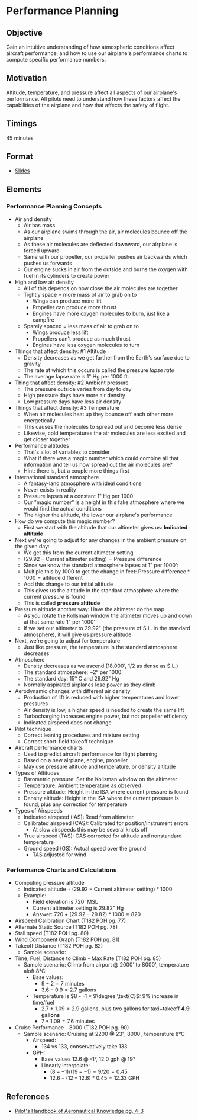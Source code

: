# Performance Planning

## Objective

Gain an intuitive understanding of how atmospheric conditions affect aircraft performance, and how to use our airplane's performance charts to compute specific performance numbers.

## Motivation

Altitude, temperature, and pressure affect all aspects of our airplane's performance. All pilots need to understand how these factors affect the capabilities of the airplane and how that affects the safety of flight.

## Timings

45 minutes

## Format

- [Slides](/slides/performance.pdf)

## Elements

### Performance Planning Concepts

- Air and density
  - Air has mass
  - As our airplane swims through the air, air molecules bounce off the airplane
  - As these air molecules are deflected downward, our airplane is forced upward
  - Same with our propeller, our propeller pushes air backwards which pushes us forwards
  - Our engine sucks in air from the outside and burns the oxygen with fuel in its cylinders to create power
- High and low air density
  - All of this depends on how close the air molecules are together
  - Tightly space = more mass of air to grab on to
    - Wings can produce more lift
    - Propeller can produce more thrust
    - Engines have more oxygen molecules to burn, just like a campfire
  - Sparely spaced = less mass of air to grab on to
    - Wings produce less lift
    - Propellers can't produce as much thrust
    - Engines have less oxygen molecules to turn
- Things that affect density: #1 Altitude
  - Density decreases as we get farther from the Earth's surface due to gravity
  - The rate at which this occurs is called the pressure _lapse rate_
  - The average lapse rate is 1" Hg per 1000 ft.
- Thing that affect density: #2 Ambient pressure
  - The pressure outside varies from day to day
  - High pressure days have more air density
  - Low pressure days have less air density
- Things that affect density: #3 Temperature
  - When air molecules heat up they bounce off each other more energetically
  - This causes the molecules to spread out and become less dense
  - Likewise, cold temperatures the air molecules are less excited and get closer together
- Performance altitudes
  - That's a lot of variables to consider
  - What if there was a magic number which could combine all that information and tell us how spread out the air molecules are?
  - Hint: there is, but a couple more things first
- International standard atmosphere
  - A fantasy-land atmosphere with ideal conditions
  - Never exists in reality
  - Pressure lapses at a constant 1" Hg per 1000'
  - Our "magic number" is a height in this fake atmosphere where we would find the actual conditions
  - The higher the altitude, the lower our airplane's performance
- How do we compute this magic number?
  - First we start with the altitude that our altimeter gives us: **Indicated altitude**
- Next we're going to adjust for any changes in the ambient pressure on the given day:
  - We get this from the current altimeter setting
  - $(29.92 - \text{Current altimeter setting}) = \text{Pressure difference}$
  - Since we know the standard atmosphere lapses at 1" per 1000':
  - Multiple this by 1000 to get the change in feet: $\text{Pressure difference} * 1000 = \text{altitude different}$
  - Add this change to our initial altitude
  - This gives us the altitude in the standard atmosphere where the current _pressure_ is found
  - This is called **pressure altitude**
- Pressure altitude another way: Have the altimeter do the map
  - As you rotate the Kollsman window the altimeter moves up and down at that same rate 1" per 1000'
  - If we set our altimeter to 29.92" (the pressure of S.L. in the standard atmosphere), it will give us pressure altitude
- Next, we're going to adjust for temperature
  - Just like pressure, the temperature in the standard atmosphere decreases
- Atmosphere
  - Density decreases as we ascend (18,000', 1/2 as dense as S.L.)
  - The standard atmosphere: ~2&deg; per 1000'
  - The standard day: 15&deg; C and 29.92" Hg
  - Normally aspirated airplanes lose power as they climb
- Aerodynamic changes with different air density
  - Production of lift is reduced with higher temperatures and lower pressures
  - Air density is low, a higher speed is needed to create the same lift
  - Turbocharging increases engine power, but not propeller efficiency
  - Indicated airspeed does not change
- Pilot technique
  - Correct leaning procedures and mixture setting
  - Correct short-field takeoff technique
- Aircraft performance charts
  - Used to predict aircraft performance for flight planning
  - Based on a new airplane, engine, propeller
  - May use pressure altitude and temperature, or density altitude
- Types of Altitudes
  - Barometric pressure: Set the Kollsman window on the altimeter
  - Temperature: Ambient temperature as observed
  - Pressure altitude: Height in the ISA where current pressure is found
  - Density altitude: Height in the ISA where the current pressure is found, plus any correction for temperature
- Types of Airspeeds
  - Indicated airspeed (IAS): Read from altimeter
  - Calibrated airspeed (CAS): Calibrated for position/instrument errors
    - At slow airspeeds this may be several knots off
  - True airspeed (TAS): CAS corrected for altitude and nonstandard temperature
  - Ground speed (GS): Actual speed over the ground
    - TAS adjusted for wind

### Performance Charts and Calculations

- Computing pressure altitude
  - $\text{Indicated altitude} + (29.92 - \text{Current altimeter setting}) * 1000$
  - Example:
    - Field elevation is 720' MSL
    - Current altimeter setting is 29.82" Hg
    - Answer: $720 + (29.92 - 29.82) * 1000 = 820$
- Airspeed Calibration Chart (T182 POH pg. 77)
- Alternate Static Source (T182 POH pg. 78)
- Stall speed (T182 POH pg. 80)
- Wind Component Graph (T182 POH pg. 81)
- Takeoff Distance (T182 POH pg. 82)
  - Sample scenario:
- Time, Fuel, Distance to Climb - Max Rate (T182 POH pg. 85)
  - Sample scenario: Climb from airport @ 2000' to 8000', temperature aloft 8&deg;C
    - Base values:
      - $9 - 2 = 7 \text{ minutes}$
      - $3.6 - 0.9 = 2.7 \text{ gallons}$
    - Temperature is $8 - -1 = 9\degree \text{C}$: 9% increase in time/fuel
      - $2.7 * 1.09 = 2.9 \text{ gallons}$, plus two gallons for taxi+takeoff **4.9 gallons**
      - $7 * 1.09 = 7.6 \text{ minutes}$
- Cruise Performance - 8000 (T182 POH pg. 90)
  - Sample scenario: Cruising at 2200 @ 23", 8000', temperature 8&deg;C
    - Airspeed:
      - 134 vs 133, conservatively take 133
    - GPH:
      - Base values 12.6 @ -1&deg;, 12.0 gph @ 19&deg;
      - Linearly interpolate:
        - $(8 - -1) / (19 - -1) = 9 / 20 = 0.45$
        - $12.6 + (12 - 12.6) * 0.45 = 12.33 \text{ GPH}$

## References

- [Pilot's Handbook of Aeronautical Knowledge pg. 4-3](/_references/PHAK/4-3)
